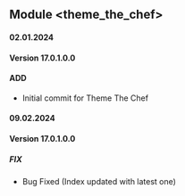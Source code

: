 ## Module <theme_the_chef>

#### 02.01.2024
#### Version 17.0.1.0.0
#### ADD

- Initial commit for Theme The Chef

#### 09.02.2024
#### Version 17.0.1.0.0
##### FIX
- Bug Fixed (Index updated with latest one)
